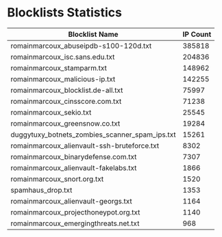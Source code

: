 # Blocklists Statistics
| Blocklist Name | IP Count |
|----|----|
| romainmarcoux_abuseipdb-s100-120d.txt | 385818 |
| romainmarcoux_isc.sans.edu.txt | 204836 |
| romainmarcoux_stamparm.txt | 148962 |
| romainmarcoux_malicious-ip.txt | 142255 |
| romainmarcoux_blocklist.de-all.txt | 75997 |
| romainmarcoux_cinsscore.com.txt | 71238 |
| romainmarcoux_sekio.txt | 25545 |
| romainmarcoux_greensnow.co.txt | 19284 |
| duggytuxy_botnets_zombies_scanner_spam_ips.txt | 15261 |
| romainmarcoux_alienvault-ssh-bruteforce.txt | 8302 |
| romainmarcoux_binarydefense.com.txt | 7307 |
| romainmarcoux_alienvault-fakelabs.txt | 1866 |
| romainmarcoux_snort.org.txt | 1520 |
| spamhaus_drop.txt | 1353 |
| romainmarcoux_alienvault-georgs.txt | 1164 |
| romainmarcoux_projecthoneypot.org.txt | 1140 |
| romainmarcoux_emergingthreats.net.txt | 968 |
